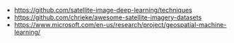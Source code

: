 - https://github.com/satellite-image-deep-learning/techniques
- https://github.com/chrieke/awesome-satellite-imagery-datasets
- https://www.microsoft.com/en-us/research/project/geospatial-machine-learning/
